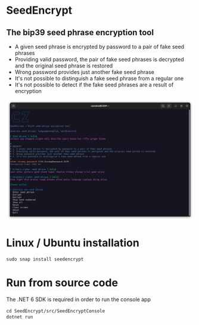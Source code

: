 # SeedEncrypt
## The bip39 seed phrase encryption tool
- A given seed phrase is encrypted by password to a pair of fake seed phrases
- Providing valid password, the pair of fake seed phrases is decrypted and the original seed phrase is restored
- Wrong password provides just another fake seed phrase
- It's not possible to distinguish a fake seed phrase from a regular one
- It's not possible to detect if the fake seed phrases are a result of encryption

![Img](./art/screenshots/seednecrypt-console-1.png)

# Linux / Ubuntu installation
```
sudo snap install seedencrypt
```

# Run from source code
The .NET 6 SDK is required in order to run the console app

```
cd SeedEncrypt/src/SeedEncryptConsole
dotnet run
```

